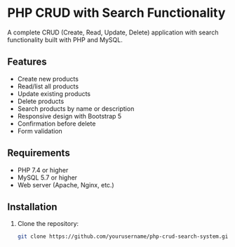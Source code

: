 # PHP CRUD with Search Functionality

A complete CRUD (Create, Read, Update, Delete) application with search functionality built with PHP and MySQL.

## Features

- Create new products
- Read/list all products
- Update existing products
- Delete products
- Search products by name or description
- Responsive design with Bootstrap 5
- Confirmation before delete
- Form validation

## Requirements

- PHP 7.4 or higher
- MySQL 5.7 or higher
- Web server (Apache, Nginx, etc.)

## Installation

1. Clone the repository:
   ```bash
   git clone https://github.com/yourusername/php-crud-search-system.git
